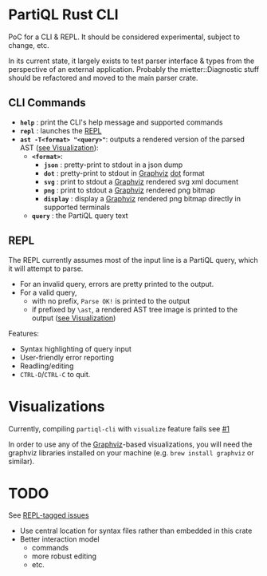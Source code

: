 # PartiQL Rust CLI
PoC for a CLI & REPL. It should be considered experimental, subject to change, etc.

In its current state, it largely exists to test parser interface & types from the perspective of an external application.
Probably the mietter::Diagnostic stuff should be refactored and moved to the main parser crate.

## CLI Commands

- **`help`** : print the CLI's help message and supported commands
- **`repl`** : launches the [REPL](##REPL)
- **`ast -T<format> "<query>"`**: outputs a rendered version of the parsed AST  ([see Visualization](##Visualizations)):
  - **`<format>`**:
    - **`json`** : pretty-print to stdout in a json dump
    - **`dot`** : pretty-print to stdout in [Graphviz][Graphviz] [dot][GvDot] format
    - **`svg`** : print to stdout a [Graphviz][Graphviz] rendered svg xml document
    - **`png`** : print to stdout a [Graphviz][Graphviz] rendered png bitmap
    - **`display`** : display a [Graphviz][Graphviz] rendered png bitmap directly in supported terminals
  - **`query`** : the PartiQL query text

## REPL

The REPL currently assumes most of the input line is a PartiQL query, which it will attempt to parse.
- For an invalid query, errors are pretty printed to the output.
- For a valid query,
  - with no prefix, `Parse OK!` is printed to the output
  - if prefixed by `\ast`, a rendered AST tree image is printed to the output ([see Visualization](##Visualizations))

Features:
- Syntax highlighting of query input
- User-friendly error reporting
- Readling/editing
- `CTRL-D`/`CTRL-C` to quit.

# Visualizations
Currently, compiling `partiql-cli` with `visualize` feature fails see [#1](https://github.com/partiql/partiql-rust-cli/issues/1)

In order to use any of the [Graphviz][Graphviz]-based visualizations, you will need the graphviz libraries
installed on your machine (e.g. `brew install graphviz` or similar).

# TODO

See [REPL-tagged issues](https://github.com/partiql/partiql-lang-rust/issues?q=is%3Aissue+is%3Aopen+%5BREPL%5D)

- Use central location for syntax files rather than embedded in this crate
- Better interaction model
  - commands
  - more robust editing
  - etc.


[Graphviz]: https://graphviz.org/
[GvDot]: https://graphviz.org/doc/info/lang.html